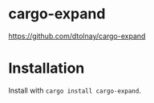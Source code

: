 # cargo-expand

https://github.com/dtolnay/cargo-expand

# Installation

Install with ```cargo install cargo-expand```.